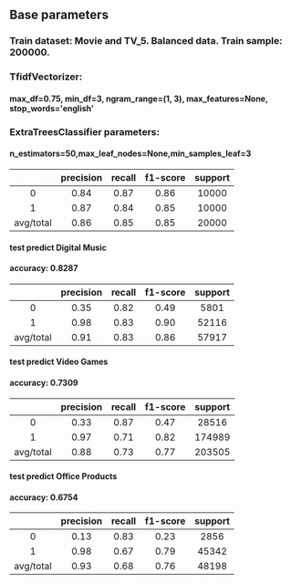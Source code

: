 ## Base parameters
### Train dataset: Movie and TV_5. Balanced data. Train sample: 200000.
### TfidfVectorizer:
#### max_df=0.75, min_df=3, ngram_range=(1, 3), max_features=None, stop_words='english'
### ExtraTreesClassifier parameters:
#### n_estimators=50,max_leaf_nodes=None,min_samples_leaf=3

|         |precision|recall|f1-score|support|
|:-------:|:-------:|:-------:|:-------:|:-------:|
|     0   |   0.84  |   0.87  |   0.86  |  10000  |
|     1   |   0.87  |   0.84  |   0.85  |  10000  |
|avg/total|   0.86  |  0.85   |   0.85  |  20000  |


#### test predict Digital Music
#### accuracy: 0.8287

|         |precision|recall|f1-score|support|
|:-------:|:-------:|:-------:|:-------:|:-------:|
|     0   |   0.35  |  0.82  |   0.49  |  5801    |
|     1   |   0.98  |  0.83  |   0.90  |  52116   |
|avg/total|   0.91  |  0.83  |   0.86  |  57917   |

#### test predict Video Games
#### accuracy: 0.7309

|         |precision|recall|f1-score|support|
|:-------:|:-------:|:-------:|:-------:|:-------:|
|     0   |   0.33  |  0.87  |   0.47  |  28516    |
|     1   |   0.97  |  0.71  |   0.82  |  174989   |
|avg/total|   0.88  |  0.73  |   0.77  |  203505   |


#### test predict Office Products
#### accuracy: 0.6754

|         |precision|recall|f1-score|support|
|:-------:|:-------:|:-------:|:-------:|:-------:|
|     0   |   0.13  |  0.83  |   0.23  |  2856    |
|     1   |   0.98  |  0.67  |   0.79  |  45342   |
|avg/total|   0.93  |  0.68  |   0.76  |  48198   |
